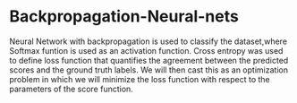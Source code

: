 # Backpropagation-Neural-nets

Neural Network with backpropagation is used to classify the dataset,where Softmax funtion is used as an activation function.
Cross entropy was used to define loss function that quantifies the agreement between the predicted scores and the ground truth labels. We will then cast this as an optimization problem in which we will minimize the loss function with respect to the parameters of the score function.
